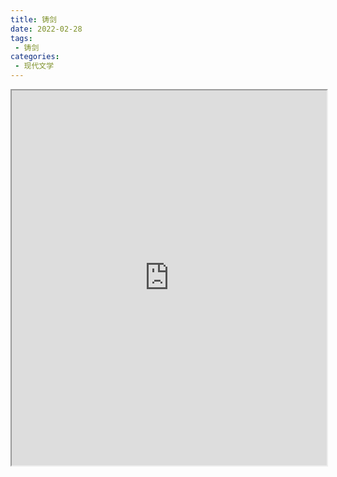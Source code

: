 ```yaml
---
title: 铸剑
date: 2022-02-28
tags:
 - 铸剑
categories:
 - 现代文学
---
```




<iframe src="https://study-doc.yourtools.icu/pdf/web/viewer.html?file=https://vkceyugu.cdn.bspapp.com/VKCEYUGU-e9075d72-0451-48df-afe1-d46932ae4554/5271fe99-2aba-4ea3-ab03-f7bd8ae9359f.pdf" width="100%" height="600px"></iframe>
